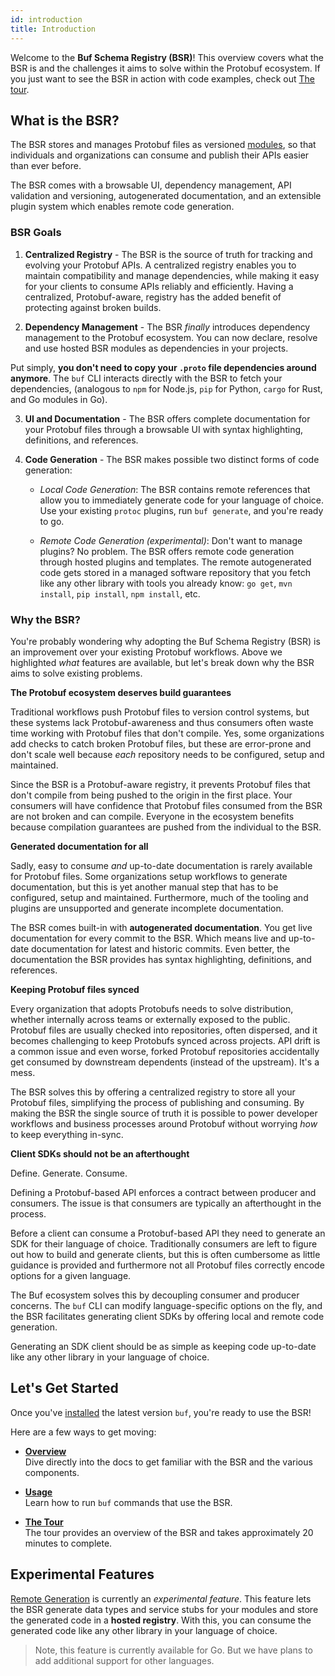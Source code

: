 ```yaml
---
id: introduction
title: Introduction
---
```


Welcome to the **Buf Schema Registry (BSR)**! This overview covers what the BSR is and the challenges it aims to solve within the Protobuf ecosystem. If you just want to see the BSR in action with code examples, check out [The tour](../tour/introduction.md).

## What is the BSR?

The BSR stores and manages Protobuf files as versioned [modules](overview.md#module), so that individuals and organizations can consume and publish their APIs easier than ever before.

The BSR comes with a browsable UI, dependency management, API validation and versioning, autogenerated documentation, and an extensible plugin system which enables remote code generation.

### BSR Goals

1. **Centralized Registry** - The BSR is the source of truth for tracking and evolving your Protobuf APIs. A centralized registry enables you to maintain compatibility and manage dependencies, while making it easy for your clients to consume APIs reliably and efficiently. Having a centralized, Protobuf-aware, registry has the added benefit of protecting against broken builds.

2. **Dependency Management** - The BSR _finally_ introduces dependency management to the Protobuf ecosystem. You can now declare, resolve and use hosted BSR modules as dependencies in your projects.

  Put simply, **you don't need to copy your `.proto` file dependencies around anymore**. The `buf` CLI interacts directly with the BSR to fetch your dependencies, (analogous to `npm` for Node.js, `pip` for Python, `cargo` for Rust, and Go modules in Go).

3. **UI and Documentation** - The BSR offers complete documentation for your Protobuf files through a browsable UI with syntax highlighting, definitions, and references.

4. **Code Generation** - The BSR makes possible two distinct forms of code generation:

    - *Local Code Generation*: The BSR contains remote references that allow you to immediately generate code for your language of choice. Use your existing `protoc` plugins,
      run `buf generate`, and you're ready to go.

    - *Remote Code Generation (experimental)*: Don't want to manage plugins? No problem. The BSR offers remote code generation through hosted plugins and templates.
      The remote autogenerated code gets stored in a managed software repository that you fetch like any other library with tools you already know: `go get`, `mvn install`,
      `pip install`, `npm install`, etc.

### Why the BSR?

You're probably wondering why adopting the Buf Schema Registry (BSR) is an improvement over your existing Protobuf workflows. Above we highlighted *what* features are available, but let's break down why the BSR aims to solve existing problems.


**The Protobuf ecosystem deserves build guarantees**

Traditional workflows push Protobuf files to version control systems, but these systems lack Protobuf-awareness and thus consumers often waste time working with Protobuf files that don't compile. Yes, some organizations add checks to catch broken Protobuf files, but these are error-prone and don't scale well because *each* repository needs to be configured, setup and maintained.

Since the BSR is a Protobuf-aware registry, it prevents Protobuf files that don't compile from being pushed to the origin in the first place. Your consumers will have confidence that Protobuf files consumed from the BSR are not broken and can compile. Everyone in the ecosystem benefits because compilation guarantees are pushed from the individual to the BSR.

**Generated documentation for all**

Sadly, easy to consume *and* up-to-date documentation is rarely available for Protobuf files. Some organizations setup workflows to generate documentation, but this is yet another manual step that has to be configured, setup and maintained. Furthermore, much of the tooling and plugins are unsupported and generate incomplete documentation.

The BSR comes built-in with **autogenerated documentation**. You get live documentation for every commit to the BSR. Which means live and up-to-date documentation for latest and historic commits. Even better, the documentation the BSR provides has syntax highlighting, definitions, and references.

**Keeping Protobuf files synced**

Every organization that adopts Protobufs needs to solve distribution, whether internally across teams or externally exposed to the public. Protobuf files are usually checked into repositories, often dispersed, and it becomes challenging to keep Protobufs synced across projects. API drift is a common issue and even worse, forked Protobuf repositories accidentally get consumed by downstream dependents (instead of the upstream). It's a mess.

The BSR solves this by offering a centralized registry to store all your Protobuf files, simplifying the process of publishing and consuming. By making the BSR the single source of truth it is possible to power developer workflows and business processes around Protobuf without worrying *how* to keep everything in-sync.

**Client SDKs should not be an afterthought**

Define. Generate. Consume.

Defining a Protobuf-based API enforces a contract between producer and consumers. The issue is that consumers are typically an afterthought in the process.

Before a client can consume a Protobuf-based API they need to generate an SDK for their language of choice. Traditionally consumers are left to figure out how to build and generate clients, but this is often cumbersome as little guidance is provided and furthermore not all Protobuf files correctly encode options for a given language.

The Buf ecosystem solves this by decoupling consumer and producer concerns. The `buf` CLI can modify language-specific options on the fly, and the BSR facilitates generating client SDKs by offering local and remote code generation.

Generating an SDK client should be as simple as keeping code up-to-date like any other library in your language of choice.

## Let's Get Started

Once you've [installed](../installation.md) the latest version `buf`, you're ready to use the BSR!

Here are a few ways to get moving:

  - **[Overview](overview.md)** <br/>
    Dive directly into the docs to get familiar with the BSR and the various components.

  - **[Usage](usage.md)** <br/>
    Learn how to run `buf` commands that use the BSR.

  - **[The Tour](../tour/introduction.md)** <br/>
    The tour provides an overview of the BSR and takes approximately 20 minutes to complete.

## Experimental Features

[Remote Generation](remote-generation/overview.md) is currently an *experimental feature*. This feature lets the BSR generate data types and service stubs for your modules and store the generated code in a **hosted registry**. With this, you can consume the generated code like any other library in your language of choice.

> Note, this feature is currently available for Go. But we have plans to add additional support for other languages.
